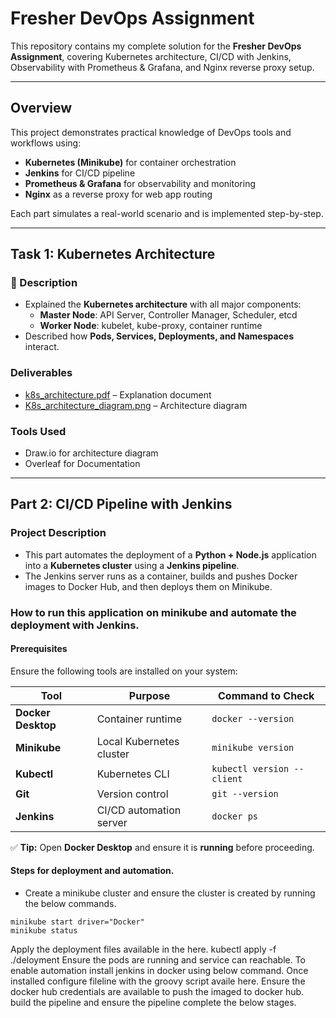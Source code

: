 # Fresher DevOps Assignment

This repository contains my complete solution for the **Fresher DevOps Assignment**, covering Kubernetes architecture, CI/CD with Jenkins, Observability with Prometheus & Grafana, and Nginx reverse proxy setup.

---

## Overview

This project demonstrates practical knowledge of DevOps tools and workflows using:
- **Kubernetes (Minikube)** for container orchestration  
- **Jenkins** for CI/CD pipeline  
- **Prometheus & Grafana** for observability and monitoring  
- **Nginx** as a reverse proxy for web app routing  

Each part simulates a real-world scenario and is implemented step-by-step.

---

## Task 1: Kubernetes Architecture

### 📄 Description
- Explained the **Kubernetes architecture** with all major components:
  - **Master Node**: API Server, Controller Manager, Scheduler, etcd  
  - **Worker Node**: kubelet, kube-proxy, container runtime  
- Described how **Pods, Services, Deployments, and Namespaces** interact.

### Deliverables
- [k8s_architecture.pdf](k8s_architecture.pdf) – Explanation document 
- [K8s_architecture_diagram.png](K8s_architecture_diagram.png) – Architecture diagram  

### Tools Used
- Draw.io for architecture diagram  
- Overleaf for Documentation
---

## Part 2: CI/CD Pipeline with Jenkins

### Project Description
- This part automates the deployment of a **Python + Node.js** application into a **Kubernetes cluster** using a **Jenkins pipeline**.  
- The Jenkins server runs as a container, builds and pushes Docker images to Docker Hub, and then deploys them on Minikube.

### How to run this application on minikube and automate the deployment with Jenkins. 

#### Prerequisites

Ensure the following tools are installed on your system:

| Tool | Purpose | Command to Check |
|------|----------|-----------------|
| **Docker Desktop** | Container runtime | `docker --version` |
| **Minikube** | Local Kubernetes cluster | `minikube version` |
| **Kubectl** | Kubernetes CLI | `kubectl version --client` |
| **Git** | Version control | `git --version` |
| **Jenkins** | CI/CD automation server | `docker ps` |

✅ **Tip:** Open **Docker Desktop** and ensure it is **running** before proceeding.

#### Steps for deployment and automation.

* Create a minikube cluster and ensure the cluster is created by running the below commands.
```
minikube start driver="Docker"
minikube status
```

Apply the deployment files available in the  here.
kubectl apply -f ./deloyment
Ensure the pods are running and service can reachable.
To enable automation install jenkins in docker using below command.
Once installed configure fileline with the groovy script availe here.
Ensure the docker hub credentials are available to push the imaged to docker hub.
build the pipeline and ensure the pipeline complete the below stages.
